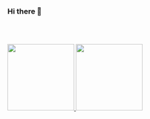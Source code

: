 <!--
**asdf2kr/asdf2kr** is a ✨ _special_ ✨ repository because its `README.md` (this file) appears on your GitHub profile.

Here are some ideas to get you started:

- 🔭 I’m currently working on ...
- 🌱 I’m currently learning ...
- 👯 I’m looking to collaborate on ...
- 🤔 I’m looking for help with ...
- 💬 Ask me about ...
- 📫 How to reach me: ...
- 😄 Pronouns: ...
- ⚡ Fun fact: ...
<a href="https://github.com/asdf2kr/github-readme-stats">
    <img
      height="150"
      src="https://github-readme-stats.vercel.app/api/top-langs/?username=asdf2kr&layout=compact&theme=dark" 
  </a>
  
  <a href="">
    <img
      height="150"
      src="http://mazassumnida.wtf/api/v2/generate_badge?boj=wbagp95" 
  </a>
-->

### Hi there 👋
<br>
<br>
<p align="justify">
  <a href="https://github.com/asdf2kr/github-readme-stats">
    <img
      height="150"
      src="https://github-readme-stats.vercel.app/api?username=asdf2kr&count_private=true&show_icons=true&custom_title=Github%20Status&show=issues&theme=dark"
    />
  </a>
  <a href="https://github.com/asdf2kr/github-readme-stats">
    <img
      height="150"
      src="https://github-readme-stats.vercel.app/api/top-langs/?username=asdf2kr&layout=compact&theme=dark" 
  </a>
</p>
  
